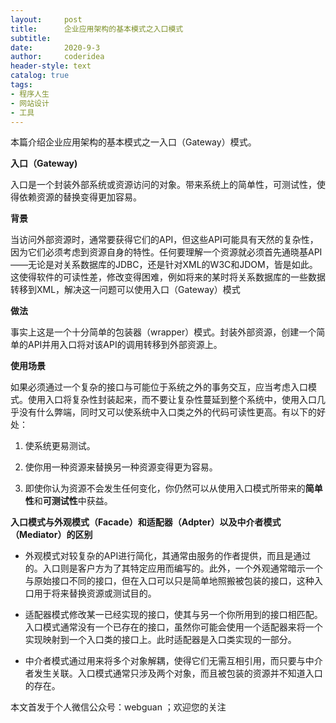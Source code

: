 ```yaml
---
layout:     post
title:      企业应用架构的基本模式之入口模式
subtitle:   
date:       2020-9-3
author:     coderidea
header-style: text
catalog: true
tags:
- 程序人生
- 网站设计
- 工具
--- 
```

<p>本篇介绍企业应用架构的基本模式之一入口（Gateway）模式。</p>

<p><strong>入口（Gateway)</strong></p>

<p>入口是一个封装外部系统或资源访问的对象。带来系统上的简单性，可测试性，使得依赖资源的替换变得更加容易。</p>

<p><strong>背景</strong></p>

<p>当访问外部资源时，通常要获得它们的API，但这些API可能具有天然的复杂性，因为它们必须考虑到资源自身的特性。任何要理解一个资源就必须首先通晓基API——无论是对关系数据库的JDBC，还是针对XML的W3C和JDOM，皆是如此。这使得软件的可读性差，修改变得困难，例如将来的某时将关系数据库的一些数据转移到XML，解决这一问题可以使用入口（Gateway）模式</p>

<p><strong>做法</strong></p>

<p>事实上这是一个十分简单的包装器（wrapper）模式。封装外部资源，创建一个简单的API并用入口将对该API的调用转移到外部资源上。</p>

<p><strong>使用场景</strong></p>

<p>如果必须通过一个复杂的接口与可能位于系统之外的事务交互，应当考虑入口模式。使用入口将复杂性封装起来，而不要让复杂性蔓延到整个系统中，使用入口几乎没有什么弊端，同时又可以使系统中入口类之外的代码可读性更高。有以下的好处：</p>

<ol><li>
	<p>使系统更易测试。</p>
	</li>
	<li>
	<p>使你用一种资源来替换另一种资源变得更为容易。</p>
	</li>
	<li>
	<p>即使你认为资源不会发生任何变化，你仍然可以从使用入口模式所带来的<strong>简单性</strong>和<strong>可测试性</strong>中获益。</p>
	</li>
</ol><p><strong>入口模式与外观模式（Facade）和适配器（Adpter）以及中介者模式（Mediator）的区别</strong></p>

<ul><li>
	<p>外观模式对较复杂的API进行简化，其通常由服务的作者提供，而且是通过的。入口则是客户方为了其特定应用而编写的。此外，一个外观通常暗示一个与原始接口不同的接口，但在入口可以只是简单地照搬被包装的接口，这种入口用于将来替换资源或测试目的。</p>
	</li>
	<li>
	<p>适配器模式修改某一已经实现的接口，使其与另一个你所用到的接口相匹配。入口模式通常没有一个已存在的接口，虽然你可能会使用一个适配器来将一个实现映射到一个入口类的接口上。此时适配器是入口类实现的一部分。</p>
	</li>
	<li>
	<p>中介者模式通过用来将多个对象解耦，使得它们无需互相引用，而只要与中介者发生关联。入口模式通常只涉及两个对象，而且被包装的资源并不知道入口的存在。</p>
	</li>
</ul><p>本文首发于个人微信公众号：webguan ；欢迎您的关注</p>

<p><img alt="" class="has" src="https://img-blog.csdn.net/20180825235533667?watermark/2/text/aHR0cHM6Ly9ibG9nLmNzZG4ubmV0L3RpYW55YXhpYW5n/font/5a6L5L2T/fontsize/400/fill/I0JBQkFCMA==/dissolve/70" /></p>